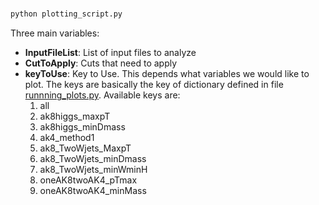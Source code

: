 # 

```bash
python plotting_script.py 
```

Three main variables:

* **InputFileList**: List of input files to analyze
* **CutToApply**: Cuts that need to apply
* **keyToUse**: Key to Use. This depends what variables we would like to plot. The keys are basically the key of dictionary defined in file [runnning_plots.py](running_plots.py). Available keys are:
    1. all
    2. ak8higgs_maxpT
    3. ak8higgs_minDmass
    4. ak4_method1
    5. ak8_TwoWjets_MaxpT
    6. ak8_TwoWjets_minDmass
    7. ak8_TwoWjets_minWminH
    8. oneAK8twoAK4_pTmax
    9. oneAK8twoAK4_minMass

